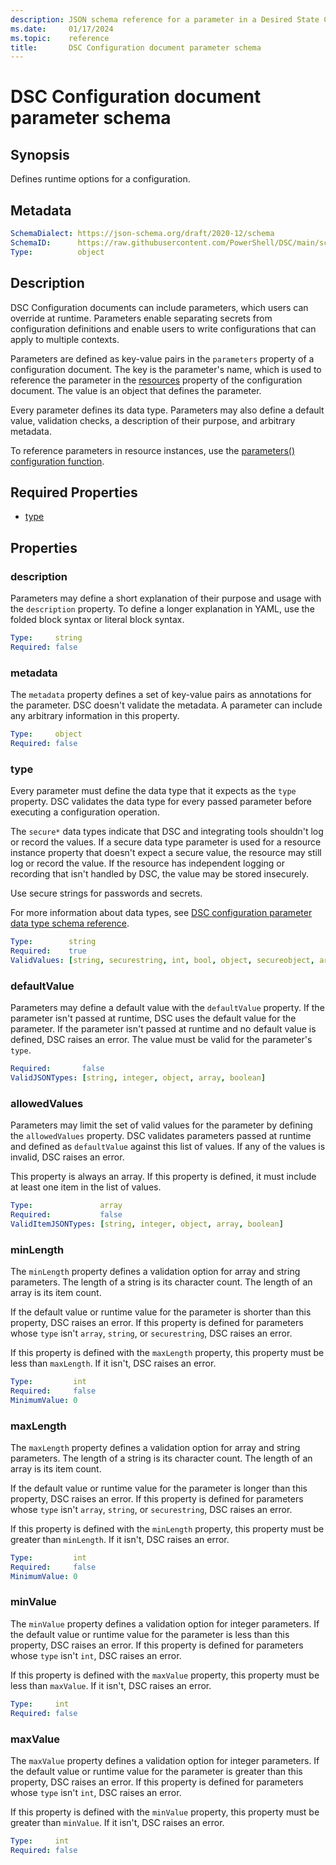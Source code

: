 ```yaml
---
description: JSON schema reference for a parameter in a Desired State Configuration document.
ms.date:     01/17/2024
ms.topic:    reference
title:       DSC Configuration document parameter schema
---
```


# DSC Configuration document parameter schema

## Synopsis

Defines runtime options for a configuration.

## Metadata

```yaml
SchemaDialect: https://json-schema.org/draft/2020-12/schema
SchemaID:      https://raw.githubusercontent.com/PowerShell/DSC/main/schemas/2023/10/config/document.parameter.json
Type:          object
```

## Description

DSC Configuration documents can include parameters, which users can override at runtime. Parameters
enable separating secrets from configuration definitions and enable users to write configurations
that can apply to multiple contexts.

Parameters are defined as key-value pairs in the `parameters` property of a configuration document.
The key is the parameter's name, which is used to reference the parameter in the [resources][01]
property of the configuration document. The value is an object that defines the parameter.

Every parameter defines its data type. Parameters may also define a default value, validation
checks, a description of their purpose, and arbitrary metadata.

To reference parameters in resource instances, use the [parameters() configuration function][02].

## Required Properties

- [type](#type)

## Properties

### description

Parameters may define a short explanation of their purpose and usage with the `description`
property. To define a longer explanation in YAML, use the folded block syntax or literal block
syntax.

```yaml
Type:     string
Required: false
```

### metadata

The `metadata` property defines a set of key-value pairs as annotations for the parameter. DSC
doesn't validate the metadata. A parameter can include any arbitrary information in this property.

```yaml
Type:     object
Required: false
```

### type

Every parameter must define the data type that it expects as the `type` property. DSC validates the
data type for every passed parameter before executing a configuration operation.

The `secure*` data types indicate that DSC and integrating tools shouldn't log or record the
values. If a secure data type parameter is used for a resource instance property that doesn't
expect a secure value, the resource may still log or record the value. If the resource has
independent logging or recording that isn't handled by DSC, the value may be stored insecurely.

Use secure strings for passwords and secrets.

For more information about data types, see
[DSC configuration parameter data type schema reference][03].

```yaml
Type:        string
Required:    true
ValidValues: [string, securestring, int, bool, object, secureobject, array]
```

### defaultValue

Parameters may define a default value with the `defaultValue` property. If the parameter isn't
passed at runtime, DSC uses the default value for the parameter. If the parameter isn't passed at
runtime and no default value is defined, DSC raises an error. The value must be valid for the
parameter's `type`.

```yaml
Required:       false
ValidJSONTypes: [string, integer, object, array, boolean]
```

### allowedValues

Parameters may limit the set of valid values for the parameter by defining the `allowedValues`
property. DSC validates parameters passed at runtime and defined as `defaultValue` against this
list of values. If any of the values is invalid, DSC raises an error.

This property is always an array. If this property is defined, it must include at least one item in
the list of values.

```yaml
Type:               array
Required:           false
ValidItemJSONTypes: [string, integer, object, array, boolean]
```

### minLength

The `minLength` property defines a validation option for array and string parameters. The length of
a string is its character count. The length of an array is its item count.

If the default value or runtime value for the parameter is shorter than this property, DSC raises
an error. If this property is defined for parameters whose `type` isn't `array`, `string`, or
`securestring`, DSC raises an error.

If this property is defined with the `maxLength` property, this property must be less than
`maxLength`. If it isn't, DSC raises an error.

```yaml
Type:         int
Required:     false
MinimumValue: 0
```

### maxLength

The `maxLength` property defines a validation option for array and string parameters. The length of
a string is its character count. The length of an array is its item count.

If the default value or runtime value for the parameter is longer than this property, DSC raises an
error. If this property is defined for parameters whose `type` isn't `array`, `string`, or
`securestring`, DSC raises an error.

If this property is defined with the `minLength` property, this property must be greater than
`minLength`. If it isn't, DSC raises an error.

```yaml
Type:         int
Required:     false
MinimumValue: 0
```

### minValue

The `minValue` property defines a validation option for integer parameters. If the default value or
runtime value for the parameter is less than this property, DSC raises an error. If this property
is defined for parameters whose `type` isn't `int`, DSC raises an error.

If this property is defined with the `maxValue` property, this property must be less than
`maxValue`. If it isn't, DSC raises an error.

```yaml
Type:     int
Required: false
```

### maxValue

The `maxValue` property defines a validation option for integer parameters. If the default value or
runtime value for the parameter is greater than this property, DSC raises an error. If this
property is defined for parameters whose `type` isn't `int`, DSC raises an error.

If this property is defined with the `minValue` property, this property must be greater than
`minValue`. If it isn't, DSC raises an error.

```yaml
Type:     int
Required: false
```

[01]: resource.md
[02]: ./functions/parameters.md
[03]: ../definitions/parameters/dataTypes.md
